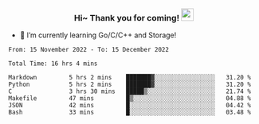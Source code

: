 <h3 align="center">
    Hi~ Thank you for coming!
    <img src="https://media.giphy.com/media/hvRJCLFzcasrR4ia7z/giphy.gif" width="25px">
</h3>

<!--
**pineapple-man/pineapple-man** is a ✨ _special_ ✨ repository because its `README.md` (this file) appears on your GitHub profile.

Here are some ideas to get you started:
- 🔭 I’m currently working on ...
- 🤔 I’m looking for help with ...
- 💬 Ask me about ...
- 📫 How to reach me: ...
- 😄 Pronouns: ...
- ⚡ Fun fact: 
- 👯 I’m looking to collaborate on kubernetes
-->
- 🌱 I’m currently learning Go/C/C++ and Storage!

<!--START_SECTION:waka-->

```text
From: 15 November 2022 - To: 15 December 2022

Total Time: 16 hrs 4 mins

Markdown         5 hrs 2 mins    ███████▓░░░░░░░░░░░░░░░░░   31.20 %
Python           5 hrs 2 mins    ███████▓░░░░░░░░░░░░░░░░░   31.20 %
C                3 hrs 30 mins   █████▒░░░░░░░░░░░░░░░░░░░   21.74 %
Makefile         47 mins         █▒░░░░░░░░░░░░░░░░░░░░░░░   04.88 %
JSON             42 mins         █░░░░░░░░░░░░░░░░░░░░░░░░   04.42 %
Bash             33 mins         █░░░░░░░░░░░░░░░░░░░░░░░░   03.48 %
```

<!--END_SECTION:waka-->
